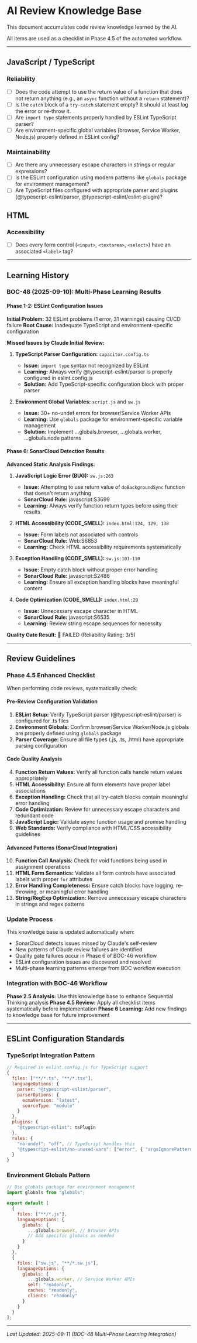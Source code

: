 # AI Review Knowledge Base

This document accumulates code review knowledge learned by the AI.

All items are used as a checklist in Phase 4.5 of the automated workflow.

---

## JavaScript / TypeScript

### Reliability

- [ ] Does the code attempt to use the return value of a function that does not return anything (e.g., an `async` function without a `return` statement)?
- [ ] Is the `catch` block of a `try-catch` statement empty? It should at least log the error or re-throw it.
- [ ] Are `import type` statements properly handled by ESLint TypeScript parser?
- [ ] Are environment-specific global variables (browser, Service Worker, Node.js) properly defined in ESLint config?

### Maintainability

- [ ] Are there any unnecessary escape characters in strings or regular expressions?
- [ ] Is the ESLint configuration using modern patterns like `globals` package for environment management?
- [ ] Are TypeScript files configured with appropriate parser and plugins (@typescript-eslint/parser, @typescript-eslint/eslint-plugin)?

## HTML

### Accessibility

- [ ] Does every form control (`<input>`, `<textarea>`, `<select>`) have an associated `<label>` tag?

---

## Learning History

### BOC-48 (2025-09-10): Multi-Phase Learning Results

#### Phase 1-2: ESLint Configuration Issues
**Initial Problem:** 32 ESLint problems (1 error, 31 warnings) causing CI/CD failure
**Root Cause:** Inadequate TypeScript and environment-specific configuration

**Missed Issues by Claude Initial Review:**
1. **TypeScript Parser Configuration:** `capacitor.config.ts` 
   - **Issue:** `import type` syntax not recognized by ESLint
   - **Learning:** Always verify @typescript-eslint/parser is properly configured in eslint.config.js
   - **Solution:** Add TypeScript-specific configuration block with proper parser

2. **Environment Global Variables:** `script.js` and `sw.js`
   - **Issue:** 30+ no-undef errors for browser/Service Worker APIs
   - **Learning:** Use `globals` package for environment-specific variable management
   - **Solution:** Implement ...globals.browser, ...globals.worker, ...globals.node patterns

#### Phase 6: SonarCloud Detection Results
**Advanced Static Analysis Findings:**

1. **JavaScript Logic Error (BUG):** `sw.js:263`
   - **Issue:** Attempting to use return value of `doBackgroundSync` function that doesn't return anything
   - **SonarCloud Rule:** javascript:S3699
   - **Learning:** Always verify function return types before using their results

2. **HTML Accessibility (CODE_SMELL):** `index.html:124, 129, 138`
   - **Issue:** Form labels not associated with controls
   - **SonarCloud Rule:** Web:S6853
   - **Learning:** Check HTML accessibility requirements systematically

3. **Exception Handling (CODE_SMELL):** `sw.js:101-110`
   - **Issue:** Empty catch block without proper error handling
   - **SonarCloud Rule:** javascript:S2486
   - **Learning:** Ensure all exception handling blocks have meaningful content

4. **Code Optimization (CODE_SMELL):** `index.html:29`
   - **Issue:** Unnecessary escape character in HTML
   - **SonarCloud Rule:** javascript:S6535
   - **Learning:** Review string escape sequences for necessity

**Quality Gate Result:** 🔴 FAILED (Reliability Rating: 3/5)

---

## Review Guidelines

### Phase 4.5 Enhanced Checklist

When performing code reviews, systematically check:

#### Pre-Review Configuration Validation
1. **ESLint Setup:** Verify TypeScript parser (@typescript-eslint/parser) is configured for .ts files
2. **Environment Globals:** Confirm browser/Service Worker/Node.js globals are properly defined using `globals` package
3. **Parser Coverage:** Ensure all file types (.js, .ts, .html) have appropriate parsing configuration

#### Code Quality Analysis  
4. **Function Return Values:** Verify all function calls handle return values appropriately
5. **HTML Accessibility:** Ensure all form elements have proper label associations
6. **Exception Handling:** Check that all try-catch blocks contain meaningful error handling
7. **Code Optimization:** Review for unnecessary escape characters and redundant code
8. **JavaScript Logic:** Validate async function usage and promise handling
9. **Web Standards:** Verify compliance with HTML/CSS accessibility guidelines

#### Advanced Patterns (SonarCloud Integration)
10. **Function Call Analysis:** Check for void functions being used in assignment operations
11. **HTML Form Semantics:** Validate all form controls have associated labels with proper `for` attributes
12. **Error Handling Completeness:** Ensure catch blocks have logging, re-throwing, or meaningful error handling
13. **String/RegExp Optimization:** Remove unnecessary escape characters in strings and regex patterns

### Update Process

This knowledge base is updated automatically when:
- SonarCloud detects issues missed by Claude's self-review
- New patterns of Claude review failures are identified  
- Quality gate failures occur in Phase 6 of BOC-46 workflow
- ESLint configuration issues are discovered and resolved
- Multi-phase learning patterns emerge from BOC workflow execution

### Integration with BOC-46 Workflow

**Phase 2.5 Analysis:** Use this knowledge base to enhance Sequential Thinking analysis
**Phase 4.5 Review:** Apply all checklist items systematically before implementation
**Phase 6 Learning:** Add new findings to knowledge base for future improvement

---

## ESLint Configuration Standards

### TypeScript Integration Pattern
```javascript
// Required in eslint.config.js for TypeScript support
{
  files: ["**/*.ts", "**/*.tsx"],
  languageOptions: {
    parser: "@typescript-eslint/parser",
    parserOptions: {
      ecmaVersion: "latest",
      sourceType: "module"
    }
  },
  plugins: {
    "@typescript-eslint": tsPlugin
  },
  rules: {
    "no-undef": "off", // TypeScript handles this
    "@typescript-eslint/no-unused-vars": ["error", { "argsIgnorePattern": "^_" }]
  }
}
```

### Environment Globals Pattern
```javascript
// Use globals package for environment management
import globals from "globals";

export default [
  {
    files: ["**/*.js"],
    languageOptions: {
      globals: {
        ...globals.browser, // Browser APIs
        // Add specific globals as needed
      }
    }
  },
  {
    files: ["sw.js", "**/*.sw.js"],
    languageOptions: {
      globals: {
        ...globals.worker, // Service Worker APIs
        self: "readonly",
        caches: "readonly",
        clients: "readonly"
      }
    }
  }
];
```

---

*Last Updated: 2025-09-11 (BOC-48 Multi-Phase Learning Integration)*